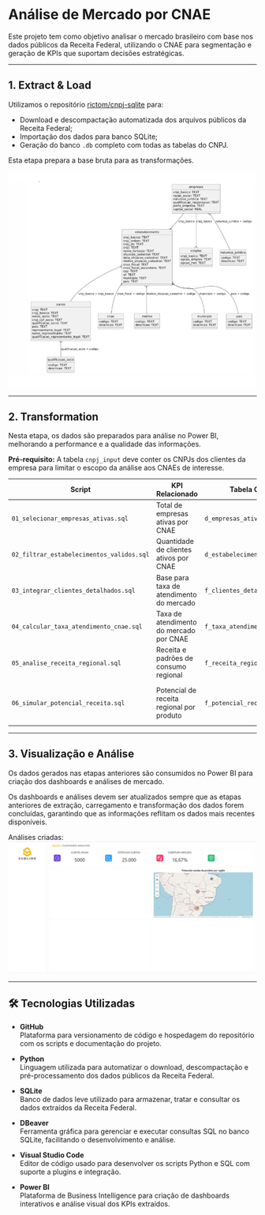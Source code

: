 # Análise de Mercado por CNAE

Este projeto tem como objetivo analisar o mercado brasileiro com base nos dados públicos da Receita Federal, utilizando o CNAE para segmentação e geração de KPIs que suportam decisões estratégicas.

---

## 1. Extract & Load

Utilizamos o repositório [rictom/cnpj-sqlite](https://github.com/rictom/cnpj-sqlite) para:

- Download e descompactação automatizada dos arquivos públicos da Receita Federal;
- Importação dos dados para banco SQLite;
- Geração do banco `.db` completo com todas as tabelas do CNPJ.

Esta etapa prepara a base bruta para as transformações.

![Relacionamentos](images/1-relacionamentos.png)

---

## 2. Transformation

Nesta etapa, os dados são preparados para análise no Power BI, melhorando a performance e a qualidade das informações.

**Pré-requisito:** A tabela `cnpj_input` deve conter os CNPJs dos clientes da empresa para limitar o escopo da análise aos CNAEs de interesse.

| Script                                 | KPI Relacionado                          | Tabela Gerada                | Descrição Rápida                                          |
|---------------------------------------|----------------------------------------|-----------------------------|----------------------------------------------------------|
| `01_selecionar_empresas_ativas.sql`      | Total de empresas ativas por CNAE        | `d_empresas_ativas`           | Dimensão de empresas ativas filtradas para análise       |
| `02_filtrar_estabelecimentos_validos.sql`| Quantidade de clientes ativos por CNAE    | `d_estabelecimentos_validos`  | Estabelecimentos válidos vinculados às empresas           |
| `03_integrar_clientes_detalhados.sql`     | Base para taxa de atendimento do mercado  | `f_clientes_detalhados`       | Integra clientes com dados cadastrais detalhados          |
| `04_calcular_taxa_atendimento_cnae.sql`   | Taxa de atendimento do mercado por CNAE   | `f_taxa_atendimento_cnae`     | Calcula a taxa de atendimento por CNAE                     |
| `05_analise_receita_regional.sql`          | Receita e padrões de consumo regional     | `f_receita_regional_produto`  | Receita e volume por produto e região                      |
| `06_simular_potencial_receita.sql`         | Potencial de receita regional por produto | `f_potencial_receita_simulada`| Estimativa de receita incremental por cenário de mercado  |

---

## 3. Visualização e Análise

Os dados gerados nas etapas anteriores são consumidos no Power BI para criação dos dashboards e análises de mercado.

Os dashboards e análises devem ser atualizados sempre que as etapas anteriores de extração, carregamento e transformação dos dados forem concluídas, garantindo que as informações reflitam os dados mais recentes disponíveis.

Análises criadas:
![PowerBI](images/3-powerbi.png)



---


## 🛠️ Tecnologias Utilizadas

- **GitHub**  
  Plataforma para versionamento de código e hospedagem do repositório com os scripts e documentação do projeto.

- **Python**  
  Linguagem utilizada para automatizar o download, descompactação e pré-processamento dos dados públicos da Receita Federal.

- **SQLite**  
  Banco de dados leve utilizado para armazenar, tratar e consultar os dados extraídos da Receita Federal.

- **DBeaver**  
  Ferramenta gráfica para gerenciar e executar consultas SQL no banco SQLite, facilitando o desenvolvimento e análise.

- **Visual Studio Code**  
  Editor de código usado para desenvolver os scripts Python e SQL com suporte a plugins e integração.

- **Power BI**  
  Plataforma de Business Intelligence para criação de dashboards interativos e análise visual dos KPIs extraídos.

